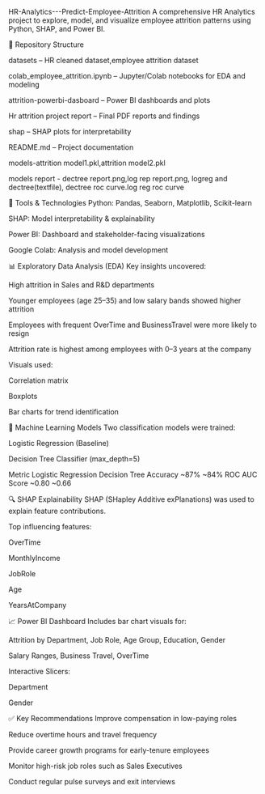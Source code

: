 HR-Analytics---Predict-Employee-Attrition
A comprehensive HR Analytics project to explore, model, and visualize employee attrition patterns using Python, SHAP, and Power BI.

📁 Repository Structure

datasets – HR cleaned dataset,employee attrition dataset

colab_employee_attrition.ipynb – Jupyter/Colab notebooks for EDA and modeling

attrition-powerbi-dasboard – Power BI dashboards and plots

Hr attrition project report – Final PDF reports and findings

shap – SHAP plots for interpretability

README.md  – Project documentation

models-attrition model1.pkl,attrition model2.pkl


models report - dectree report.png,log rep report.png, logreg and dectree(textfile), dectree roc curve.log reg roc curve



🧰 Tools & Technologies
Python: Pandas, Seaborn, Matplotlib, Scikit-learn

SHAP: Model interpretability & explainability

Power BI: Dashboard and stakeholder-facing visualizations

Google Colab: Analysis and model development

📊 Exploratory Data Analysis (EDA)
Key insights uncovered:

High attrition in Sales and R&D departments

Younger employees (age 25–35) and low salary bands showed higher attrition

Employees with frequent OverTime and BusinessTravel were more likely to resign

Attrition rate is highest among employees with 0–3 years at the company

Visuals used:

Correlation matrix

Boxplots

Bar charts for trend identification

🤖 Machine Learning Models
Two classification models were trained:

Logistic Regression (Baseline)

Decision Tree Classifier (max_depth=5)

Metric	Logistic Regression	Decision Tree
Accuracy	~87%	~84%
ROC AUC Score	~0.80	~0.66

🔍 SHAP Explainability
SHAP (SHapley Additive exPlanations) was used to explain feature contributions.

Top influencing features:

OverTime

MonthlyIncome

JobRole

Age

YearsAtCompany

📈 Power BI Dashboard
Includes bar chart visuals for:

Attrition by Department, Job Role, Age Group, Education, Gender

Salary Ranges, Business Travel, OverTime

Interactive Slicers:

Department

Gender

✅ Key Recommendations
Improve compensation in low-paying roles

Reduce overtime hours and travel frequency

Provide career growth programs for early-tenure employees

Monitor high-risk job roles such as Sales Executives

Conduct regular pulse surveys and exit interviews
